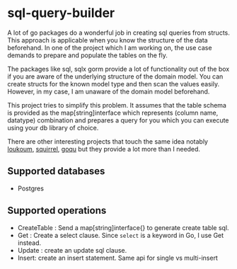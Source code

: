 # sql-query-builder

A lot of go packages do a wonderful job in creating sql queries from structs. This approach is applicable when you know the structure of the data beforehand. In one of the project which I am working on, the use case demands to prepare and populate the tables on the fly.

The packages like sql, sqlx gorm provide a lot of functionality out of the box if you are aware of the underlying structure of the domain model. You can create structs for the known model type and then scan the values easily. However, in my case, I am unaware of the domain model beforehand. 

This project tries to simplify this problem. It assumes that the table schema is provided as the map[string]interface which represents (column name, datatype) combination and prepares a query for you which you can execute using your db library of choice.

There are other interesting projects that touch the same idea notably [loukoum](https://github.com/ulule/loukoum), [squirrel](https://github.com/Masterminds/squirrel), [goqu](https://github.com/Masterminds/squirrel) but they provide a lot more than I needed.

## Supported databases
- Postgres

## Supported operations
- CreateTable : Send a map[string]interface{} to generate create table sql.
- Get : Create a select clause. Since `select` is a keyword in Go, I use Get instead.
- Update : create an update sql clause.
- Insert: create an insert statement. Same api for single vs multi-insert
